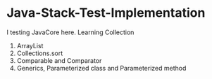 # Java-Stack-Test-Implementation
I testing JavaCore here.
Learning Collection
1. ArrayList
2. Collections.sort 
3. Comparable and Comparator
4. Generics, Parameterized class and Parameterized method